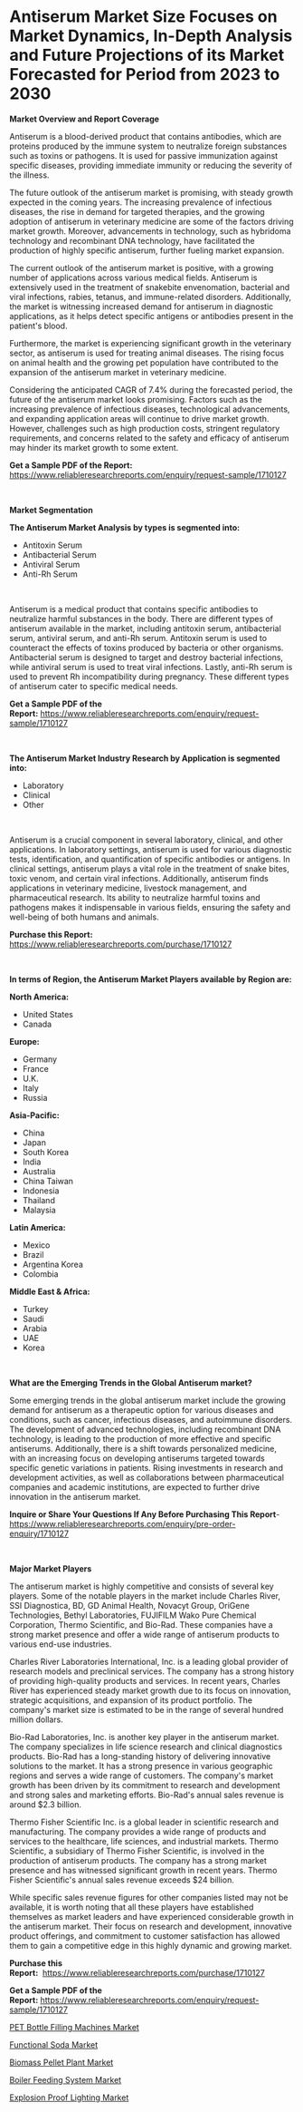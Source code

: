 <p><h1>Antiserum Market Size Focuses on Market Dynamics, In-Depth Analysis and Future Projections of its Market Forecasted for Period from 2023 to 2030</h1></p><p><strong>Market Overview and Report Coverage</strong></p>
<p><p>Antiserum is a blood-derived product that contains antibodies, which are proteins produced by the immune system to neutralize foreign substances such as toxins or pathogens. It is used for passive immunization against specific diseases, providing immediate immunity or reducing the severity of the illness.</p><p>The future outlook of the antiserum market is promising, with steady growth expected in the coming years. The increasing prevalence of infectious diseases, the rise in demand for targeted therapies, and the growing adoption of antiserum in veterinary medicine are some of the factors driving market growth. Moreover, advancements in technology, such as hybridoma technology and recombinant DNA technology, have facilitated the production of highly specific antiserum, further fueling market expansion.</p><p>The current outlook of the antiserum market is positive, with a growing number of applications across various medical fields. Antiserum is extensively used in the treatment of snakebite envenomation, bacterial and viral infections, rabies, tetanus, and immune-related disorders. Additionally, the market is witnessing increased demand for antiserum in diagnostic applications, as it helps detect specific antigens or antibodies present in the patient's blood.</p><p>Furthermore, the market is experiencing significant growth in the veterinary sector, as antiserum is used for treating animal diseases. The rising focus on animal health and the growing pet population have contributed to the expansion of the antiserum market in veterinary medicine.</p><p>Considering the anticipated CAGR of 7.4% during the forecasted period, the future of the antiserum market looks promising. Factors such as the increasing prevalence of infectious diseases, technological advancements, and expanding application areas will continue to drive market growth. However, challenges such as high production costs, stringent regulatory requirements, and concerns related to the safety and efficacy of antiserum may hinder its market growth to some extent.</p></p>
<p><strong>Get a Sample PDF of the Report:</strong> <a href="https://www.reliableresearchreports.com/enquiry/request-sample/1710127">https://www.reliableresearchreports.com/enquiry/request-sample/1710127</a></p>
<p>&nbsp;</p>
<p><strong>Market Segmentation</strong></p>
<p><strong>The Antiserum Market Analysis by types is segmented into:</strong></p>
<p><ul><li>Antitoxin Serum</li><li>Antibacterial Serum</li><li>Antiviral Serum</li><li>Anti-Rh Serum</li></ul></p>
<p>&nbsp;</p>
<p><p>Antiserum is a medical product that contains specific antibodies to neutralize harmful substances in the body. There are different types of antiserum available in the market, including antitoxin serum, antibacterial serum, antiviral serum, and anti-Rh serum. Antitoxin serum is used to counteract the effects of toxins produced by bacteria or other organisms. Antibacterial serum is designed to target and destroy bacterial infections, while antiviral serum is used to treat viral infections. Lastly, anti-Rh serum is used to prevent Rh incompatibility during pregnancy. These different types of antiserum cater to specific medical needs.</p></p>
<p><strong>Get a Sample PDF of the Report:</strong>&nbsp;<a href="https://www.reliableresearchreports.com/enquiry/request-sample/1710127">https://www.reliableresearchreports.com/enquiry/request-sample/1710127</a></p>
<p>&nbsp;</p>
<p><strong>The Antiserum Market Industry Research by Application is segmented into:</strong></p>
<p><ul><li>Laboratory</li><li>Clinical</li><li>Other</li></ul></p>
<p>&nbsp;</p>
<p><p>Antiserum is a crucial component in several laboratory, clinical, and other applications. In laboratory settings, antiserum is used for various diagnostic tests, identification, and quantification of specific antibodies or antigens. In clinical settings, antiserum plays a vital role in the treatment of snake bites, toxic venom, and certain viral infections. Additionally, antiserum finds applications in veterinary medicine, livestock management, and pharmaceutical research. Its ability to neutralize harmful toxins and pathogens makes it indispensable in various fields, ensuring the safety and well-being of both humans and animals.</p></p>
<p><strong>Purchase this Report:</strong>&nbsp; <a href="https://www.reliableresearchreports.com/purchase/1710127">https://www.reliableresearchreports.com/purchase/1710127</a></p>
<p>&nbsp;</p>
<p><strong>In terms of Region, the Antiserum Market Players available by Region are:</strong></p>
<p>
    <p> <strong> North America: </strong>
        <ul>
            <li>United States</li>
            <li>Canada</li>
        </ul>
        </p> 
    <p> <strong> Europe: </strong>
        <ul>
            <li>Germany</li>
            <li>France</li>
            <li>U.K.</li>
            <li>Italy</li>
            <li>Russia</li>
        </ul>
        </p> 
    <p> <strong> Asia-Pacific: </strong>
        <ul>
            <li>China</li>
            <li>Japan</li>
            <li>South Korea</li>
            <li>India</li>
            <li>Australia</li>
            <li>China Taiwan</li>
            <li>Indonesia</li>
            <li>Thailand</li>
            <li>Malaysia</li>
        </ul>
        </p> 
    <p> <strong> Latin America: </strong>
        <ul>
            <li>Mexico</li>
            <li>Brazil</li>
            <li>Argentina Korea</li>
            <li>Colombia</li>
        </ul>
        </p> 
    <p> <strong> Middle East & Africa: </strong>
        <ul>
            <li>Turkey</li>
            <li>Saudi</li>
            <li>Arabia</li>
            <li>UAE</li>
            <li>Korea</li>
        </ul>
    </p>
    </p>
<p>&nbsp;</p>
<p><strong>What are the Emerging Trends in the Global Antiserum market?</strong></p>
<p><p>Some emerging trends in the global antiserum market include the growing demand for antiserum as a therapeutic option for various diseases and conditions, such as cancer, infectious diseases, and autoimmune disorders. The development of advanced technologies, including recombinant DNA technology, is leading to the production of more effective and specific antiserums. Additionally, there is a shift towards personalized medicine, with an increasing focus on developing antiserums targeted towards specific genetic variations in patients. Rising investments in research and development activities, as well as collaborations between pharmaceutical companies and academic institutions, are expected to further drive innovation in the antiserum market.</p></p>
<p><strong>Inquire or Share Your Questions If Any Before Purchasing This Report</strong>- <a href="https://www.reliableresearchreports.com/enquiry/pre-order-enquiry/1710127">https://www.reliableresearchreports.com/enquiry/pre-order-enquiry/1710127</a></p>
<p>&nbsp;</p>
<p><strong>Major Market Players</strong></p>
<p><p>The antiserum market is highly competitive and consists of several key players. Some of the notable players in the market include Charles River, SSI Diagnostica, BD, GD Animal Health, Novacyt Group, OriGene Technologies, Bethyl Laboratories, FUJIFILM Wako Pure Chemical Corporation, Thermo Scientific, and Bio-Rad. These companies have a strong market presence and offer a wide range of antiserum products to various end-use industries.</p><p>Charles River Laboratories International, Inc. is a leading global provider of research models and preclinical services. The company has a strong history of providing high-quality products and services. In recent years, Charles River has experienced steady market growth due to its focus on innovation, strategic acquisitions, and expansion of its product portfolio. The company's market size is estimated to be in the range of several hundred million dollars.</p><p>Bio-Rad Laboratories, Inc. is another key player in the antiserum market. The company specializes in life science research and clinical diagnostics products. Bio-Rad has a long-standing history of delivering innovative solutions to the market. It has a strong presence in various geographic regions and serves a wide range of customers. The company's market growth has been driven by its commitment to research and development and strong sales and marketing efforts. Bio-Rad's annual sales revenue is around $2.3 billion.</p><p>Thermo Fisher Scientific Inc. is a global leader in scientific research and manufacturing. The company provides a wide range of products and services to the healthcare, life sciences, and industrial markets. Thermo Scientific, a subsidiary of Thermo Fisher Scientific, is involved in the production of antiserum products. The company has a strong market presence and has witnessed significant growth in recent years. Thermo Fisher Scientific's annual sales revenue exceeds $24 billion.</p><p>While specific sales revenue figures for other companies listed may not be available, it is worth noting that all these players have established themselves as market leaders and have experienced considerable growth in the antiserum market. Their focus on research and development, innovative product offerings, and commitment to customer satisfaction has allowed them to gain a competitive edge in this highly dynamic and growing market.</p></p>
<p><strong>Purchase this Report:</strong>&nbsp;&nbsp;<a href="https://www.reliableresearchreports.com/purchase/1710127">https://www.reliableresearchreports.com/purchase/1710127</a></p>
<p></p>
<p><strong>Get a Sample PDF of the Report:</strong>&nbsp;<a href="https://www.reliableresearchreports.com/enquiry/request-sample/1710127">https://www.reliableresearchreports.com/enquiry/request-sample/1710127</a></p>
<p><p><a href="https://medium.com/@javiermante/pet-bottle-filling-machines-market-competitive-analysis-market-trends-and-forecast-to-2030-026f7d048d0c">PET Bottle Filling Machines Market</a></p><p><a href="https://medium.com/@marinaieme/functional-soda-market-insight-market-trends-growth-forecasted-from-2023-to-2030-b01146626676">Functional Soda Market</a></p><p><a href="https://medium.com/@laneygibson1991/biomass-pellet-plant-market-analysis-its-cagr-market-segmentation-and-global-industry-overview-e9cefd4070f7">Biomass Pellet Plant Market</a></p><p><a href="https://medium.com/@royalmiller09/boiler-feeding-system-market-size-cagr-trends-2024-2030-702776a20421">Boiler Feeding System Market</a></p><p><a href="https://medium.com/@anamariaagolli86/explosion-proof-lighting-market-size-reveals-the-best-marketing-channels-in-global-industry-30148e511ecb">Explosion Proof Lighting Market</a></p></p>